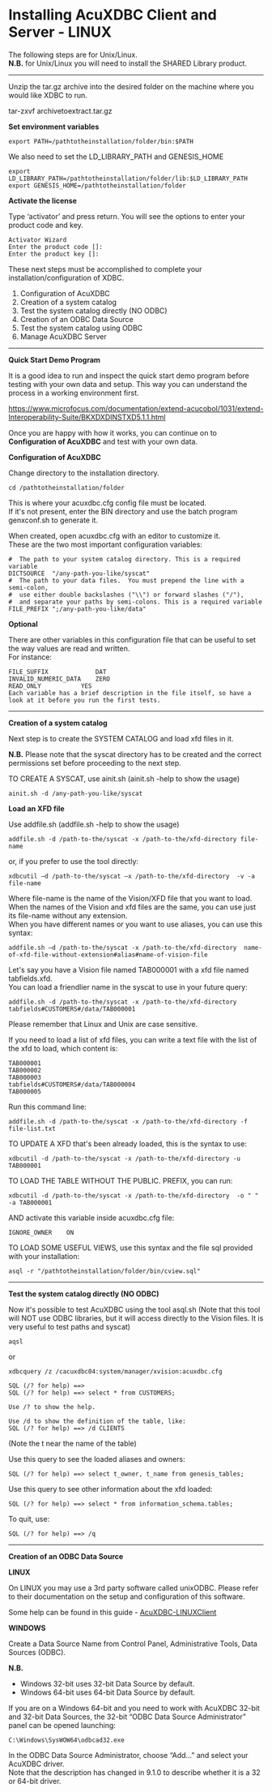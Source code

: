# Installing AcuXDBC Client and Server - LINUX

The following steps are for Unix/Linux.  
**N.B.** for Unix/Linux you will need to install the SHARED Library product.  

---

Unzip the tar.gz archive into the desired folder on the machine where you would like XDBC to run.  

tar-zxvf archivetoextract.tar.gz

**Set environment variables**

```
export PATH=/pathtotheinstallation/folder/bin:$PATH
```

We also need to set the LD_LIBRARY_PATH and GENESIS_HOME

```
export LD_LIBRARY_PATH=/pathtotheinstallation/folder/lib:$LD_LIBRARY_PATH
export GENESIS_HOME=/pathtotheinstallation/folder
```

**Activate the license**

Type ‘activator’ and press return. You will see the options to enter your product code and key.  

```
Activator Wizard 
Enter the product code []:
Enter the product key []:
```

These next steps must be accomplished to complete your installation/configuration of XDBC.

1. Configuration of AcuXDBC
2. Creation of a system catalog
3. Test the system catalog directly (NO ODBC)
4. Creation of an ODBC Data Source 
5. Test the system catalog using ODBC
6. Manage AcuXDBC Server

---

**Quick Start Demo Program**

It is a good idea to run and inspect the quick start demo program before testing with your own data and setup. This way you can understand the process in a working environment first.  

https://www.microfocus.com/documentation/extend-acucobol/1031/extend-Interoperability-Suite/BKXDXDINSTXD5.1.1.html      

Once you are happy with how it works, you can continue on to **Configuration of AcuXDBC** and test with your own data.  

**Configuration of AcuXDBC**

Change directory to the installation directory.

```
cd /pathtotheinstallation/folder
```

This is where your acuxdbc.cfg config file must be located.   
If it's not present, enter the BIN directory and use the batch program genxconf.sh to generate it.  

When created, open acuxdbc.cfg with an editor to customize it.  
These are the two most important configuration variables:

```
#  The path to your system catalog directory. This is a required variable
DICTSOURCE  "/any-path-you-like/syscat" 
#  The path to your data files.  You must prepend the line with a semi-colon, 
#  use either double backslashes ("\\") or forward slashes ("/"), 
#  and separate your paths by semi-colons. This is a required variable
FILE_PREFIX ";/any-path-you-like/data"
```

**Optional**

There are other variables in this configuration file that can be useful to set the way values are read and written.  
For instance:

```
FILE_SUFFIX   			DAT
INVALID_NUMERIC_DATA	ZERO
READ_ONLY			YES
Each variable has a brief description in the file itself, so have a look at it before you run the first tests.
```

---

**Creation of a system catalog**

Next step is to create the SYSTEM CATALOG and load xfd files in it.

**N.B.** Please note that the syscat directory has to be created and the correct permissions set before proceeding to the next step.

TO CREATE A SYSCAT, use ainit.sh (ainit.sh -help to show the usage)

```
ainit.sh -d /any-path-you-like/syscat
```

**Load an XFD file**

Use addfile.sh (addfile.sh -help to show the usage)

```
addfile.sh -d /path-to-the/syscat -x /path-to-the/xfd-directory file-name
```

or, if you prefer to use the tool directly:

```
xdbcutil –d /path-to-the/syscat –x /path-to-the/xfd-directory  -v -a file-name
```

Where file-name is the name of the Vision/XFD file that you want to load.  
When the names of the Vision and xfd files are the same, you can use just its file-name without any extension.  
When you have different names or you want to use aliases, you can use this syntax:

```
addfile.sh –d /path-to-the/syscat -x /path-to-the/xfd-directory  name-of-xfd-file-without-extension#alias#name-of-vision-file
```

Let's say you have a Vision file named TAB000001 with a xfd file named tabfields.xfd.  
You can load a friendlier name in the syscat to use in your future query:

```
addfile.sh -d /path-to-the/syscat -x /path-to-the/xfd-directory tabfields#CUSTOMERS#/data/TAB000001
```

Please remember that Linux and Unix are case sensitive.

If you need to load a list of xfd files, you can write a text file with the list of the xfd to load, which content is:

```
TAB000001
TAB000002
TAB000003
tabfields#CUSTOMERS#/data/TAB000004 
TAB000005
```

Run this command line:

```
addfile.sh -d /path-to-the/syscat -x /path-to-the/xfd-directory -f file-list.txt
```

TO UPDATE A XFD that's been already loaded, this is the syntax to use:

```
xdbcutil -d /path-to-the/syscat -x /path-to-the/xfd-directory -u TAB000001
```

TO LOAD THE TABLE WITHOUT THE PUBLIC. PREFIX, you can run:

```
xdbcutil -d /path-to-the/syscat -x /path-to-the/xfd-directory  -o " " -a TAB000001
```

AND activate this variable inside acuxdbc.cfg file:

```
IGNORE_OWNER	ON
```

TO LOAD SOME USEFUL VIEWS, use this syntax and the file sql provided with your installation:

```
asql -r "/pathtotheinstallation/folder/bin/cview.sql"
```

---

**Test the system catalog directly (NO ODBC)**

Now it's possible to test AcuXDBC using the tool asql.sh
(Note that this tool will NOT use ODBC libraries, but it will access directly to the Vision files. It is very useful to test paths and syscat)

```
aqsl
```

or

```
xdbcquery /z /cacuxdbc04:system/manager/xvision:acuxdbc.cfg
```
```
SQL (/? for help) ==>
SQL (/? for help) ==> select * from CUSTOMERS;
```
```
Use /? to show the help.
```
```
Use /d to show the definition of the table, like:
SQL (/? for help) ==> /d CLIENTS
```
(Note the t near the name of the table)

Use this query to see the loaded aliases and owners:

```
SQL (/? for help) ==> select t_owner, t_name from genesis_tables;
```

Use this query to see other information about the xfd loaded:
```
SQL (/? for help) ==> select * from information_schema.tables;
```

To quit, use:
```
SQL (/? for help) ==> /q
```

---

**Creation of an ODBC Data Source**

**LINUX**

On LINUX you may use a 3rd party software called unixODBC. Please refer to their documentation on the setup and configuration of this software.  

Some help can be found in this guide - [AcuXDBC-LINUXClient](https://github.com/UNiXMIT/UNiXextend/blob/master/docs/AcuXDBC-LINUXClient.md)

**WINDOWS**

Create a Data Source Name from Control Panel, Administrative Tools, Data Sources (ODBC).

**N.B.**
- Windows 32-bit uses 32-bit Data Source by default.
- Windows 64-bit uses 64-bit Data Source by default.

If you are on a Windows 64-bit and you need to work with AcuXDBC 32-bit and 32-bit Data Sources, the 32-bit “ODBC Data Source Administrator” panel can be opened launching:

```
C:\Windows\SysWOW64\odbcad32.exe
```

In the ODBC Data Source Administrator, choose “Add…” and select your AcuXDBC driver.  
Note that the description has changed in 9.1.0 to describe whether it is a 32 or 64-bit driver.
